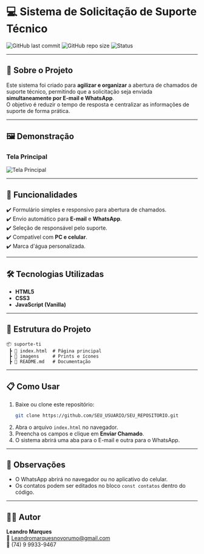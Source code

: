 # 💻 Sistema de Solicitação de Suporte Técnico

![GitHub last commit](https://img.shields.io/github/last-commit/SEU_USUARIO/SEU_REPOSITORIO?color=blue&style=flat-square)
![GitHub repo size](https://img.shields.io/github/repo-size/SEU_USUARIO/SEU_REPOSITORIO?color=green&style=flat-square)
![Status](https://img.shields.io/badge/status-em%20desenvolvimento-yellow?style=flat-square)

---

## 📖 Sobre o Projeto
Este sistema foi criado para **agilizar e organizar** a abertura de chamados de suporte técnico, permitindo que a solicitação seja enviada **simultaneamente por E-mail e WhatsApp**.  
O objetivo é reduzir o tempo de resposta e centralizar as informações de suporte de forma prática.

---

## 🖼️ Demonstração

### Tela Principal
![Tela Principal](https://raw.githubusercontent.com/SEU_USUARIO/SEU_REPOSITORIO/main/imagens/tela-principal.png)

---

## 🚀 Funcionalidades
✔️ Formulário simples e responsivo para abertura de chamados.  
✔️ Envio automático para **E-mail** e **WhatsApp**.  
✔️ Seleção de responsável pelo suporte.  
✔️ Compatível com **PC e celular**.  
✔️ Marca d'água personalizada.  

---

## 🛠️ Tecnologias Utilizadas
- **HTML5**
- **CSS3**
- **JavaScript (Vanilla)**

---

## 📂 Estrutura do Projeto
```
📦 suporte-ti
 ┣ 📜 index.html  # Página principal
 ┣ 📂 imagens     # Prints e ícones
 ┣ 📜 README.md   # Documentação
```

---

## 📋 Como Usar
1. Baixe ou clone este repositório:
   ```bash
   git clone https://github.com/SEU_USUARIO/SEU_REPOSITORIO.git
   ```
2. Abra o arquivo `index.html` no navegador.
3. Preencha os campos e clique em **Enviar Chamado**.
4. O sistema abrirá uma aba para o E-mail e outra para o WhatsApp.

---

## 📌 Observações
- O WhatsApp abrirá no navegador ou no aplicativo do celular.
- Os contatos podem ser editados no bloco `const contatos` dentro do código.

---

## 👨‍💻 Autor
**Leandro Marques**  
📧 [Leandromarquesnovorumo@gmail.com](mailto:Leandromarquesnovorumo@gmail.com)  
📱 (74) 9 9933-9467  
